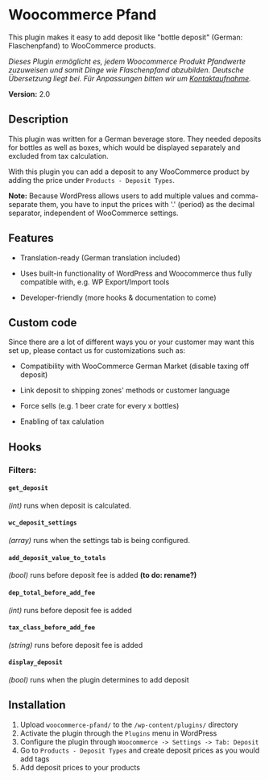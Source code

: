 # Woocommerce Pfand

This plugin makes it easy to add deposit like "bottle deposit" (German: Flaschenpfand) to WooCommerce products.

*Dieses Plugin ermöglicht es, jedem Woocommerce Produkt Pfandwerte zuzuweisen und somit Dinge wie Flaschenpfand abzubilden. Deutsche Übersetzung liegt bei. Für Anpassungen bitten wir um [Kontaktaufnahme](http://www.nerdissimo.de/).*

**Version:** 2.0


## Description

This plugin was written for a German beverage store. They needed deposits for bottles as well as boxes, which would be displayed separately and excluded from tax calculation.

With this plugin you can add a deposit to any WooCommerce product by adding the price under `Products - Deposit Types`.

**Note:** Because WordPress allows users to add multiple values and
comma-separate them, you have to input the prices with '.' (period) as the decimal separator, independent of WooCommerce settings.


## Features

* Translation-ready (German translation included)

* Uses built-in functionality of WordPress and Woocommerce thus fully compatible with, e.g. WP Export/Import tools

* Developer-friendly (more hooks & documentation to come)


## Custom code

Since there are a lot of different ways you or your customer may want this set up, please contact us for customizations such as:

* Compatibility with WooCommerce German Market (disable taxing off deposit)

* Link deposit to shipping zones' methods or customer language

* Force sells (e.g. 1 beer crate for every x bottles)

* Enabling of tax calulation


## Hooks

### Filters:

#### `get_deposit`
*(int)* runs when deposit is calculated.

#### `wc_deposit_settings`
*(array)* runs when the settings tab is being configured.

#### `add_deposit_value_to_totals`
*(bool)* runs before deposit fee is added **(to do: rename?)**

#### `dep_total_before_add_fee`
*(int)* runs before deposit fee is added

#### `tax_class_before_add_fee`
*(string)* runs before deposit fee is added

#### `display_deposit`
*(bool)* runs when the plugin determines to add deposit


## Installation

1. Upload `woocommerce-pfand/` to the `/wp-content/plugins/` directory
2. Activate the plugin through the `Plugins` menu in WordPress
3. Configure the plugin through `Woocommerce -> Settings -> Tab: Deposit`
3. Go to `Products - Deposit Types` and create deposit prices as you would add tags
4. Add deposit prices to your products

